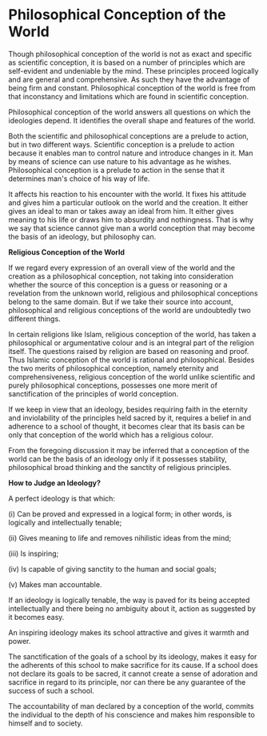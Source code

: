 Philosophical Conception of the World
=====================================

Though philosophical conception of the world is not as exact and
specific as scientific conception, it is based on a number of principles
which are self-evident and undeniable by the mind. These principles
proceed logically and are general and comprehensive. As such they have
the advantage of being firm and constant. Philosophical conception of
the world is free from that inconstancy and limitations which are found
in scientific conception.

Philosophical conception of the world answers all questions on which
the ideologies depend. It identifies the overall shape and features of
the world.

Both the scientific and philosophical conceptions are a prelude to
action, but in two different ways. Scientific conception is a prelude to
action because it enables man to control nature and introduce changes in
it. Man by means of science can use nature to his advantage as he
wishes. Philosophical conception is a prelude to action in the sense
that it determines man's choice of his way of life.

It affects his reaction to his encounter with the world. It fixes his
attitude and gives him a particular outlook on the world and the
creation. It either gives an ideal to man or takes away an ideal from
him. It either gives meaning to his life or draws him to absurdity and
nothingness. That is why we say that science cannot give man a world
conception that may become the basis of an ideology, but philosophy
can.

**Religious Conception of the World**

If we regard every expression of an overall view of the world and the
creation as a philosophical conception, not taking into consideration
whether the source of this conception is a guess or reasoning or a
revelation from the unknown world, religious and philosophical
conceptions belong to the same domain. But if we take their source into
account, philosophical and religious conceptions of the world are
undoubtedly two different things.

In certain religions like Islam, religious conception of the world, has
taken a philosophical or argumentative colour and is an integral part of
the religion itself. The questions raised by religion are based on
reasoning and proof. Thus Islamic conception of the world is rational
and philosophical. Besides the two merits of philosophical conception,
namely eternity and comprehensiveness, religious conception of the world
unlike scientific and purely philosophical conceptions, possesses one
more merit of sanctification of the principles of world conception.

If we keep in view that an ideology, besides requiring faith in the
eternity and inviolability of the principles held sacred by it, requires
a belief in and adherence to a school of thought, it becomes clear that
its basis can be only that conception of the world which has a religious
colour.

From the foregoing discussion it may be inferred that a conception of
the world can be the basis of an ideology only if it possesses
stability, philosophical broad thinking and the sanctity of religious
principles.


**How to Judge an Ideology?**

A perfect ideology is that which:

(i) Can be proved and expressed in a logical form; in other words, is
logically and intellectually tenable;

(ii) Gives meaning to life and removes nihilistic ideas from the
mind;

(iii) Is inspiring;

(iv) Is capable of giving sanctity to the human and social goals;

(v) Makes man accountable.

If an ideology is logically tenable, the way is paved for its being
accepted intellectually and there being no ambiguity about it, action as
suggested by it becomes easy.

An inspiring ideology makes its school attractive and gives it warmth
and power.

The sanctification of the goals of a school by its ideology, makes it
easy for the adherents of this school to make sacrifice for its cause.
If a school does not declare its goals to be sacred, it cannot create a
sense of adoration and sacrifice in regard to its principle, nor can
there be any guarantee of the success of such a school.

The accountability of man declared by a conception of the world,
commits the individual to the depth of his conscience and makes him
responsible to himself and to society.


